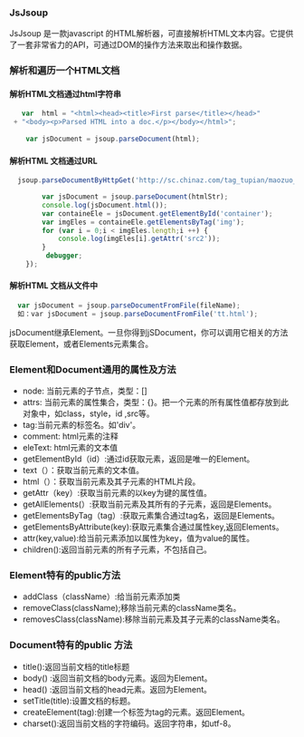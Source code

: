  ### JsJsoup
JsJsoup 是一款javascript 的HTML解析器，可直接解析HTML文本内容。它提供了一套非常省力的API，可通过DOM的操作方法来取出和操作数据。

### 解析和遍历一个HTML文档

#### 解析HTML文档通过html字符串

```javascript
   var  html = "<html><head><title>First parse</title></head>"
 + "<body><p>Parsed HTML into a doc.</p></body></html>";
  
    var jsDocument = jsoup.parseDocument(html);
```
#### 解析HTML 文档通过URL

```javascript
  jsoup.parseDocumentByHttpGet('http://sc.chinaz.com/tag_tupian/maozuo_8.html').then(function(htmlStr){

        var jsDocument = jsoup.parseDocument(htmlStr);
        console.log(jsDocument.html());
        var containeEle = jsDocument.getElementById('container');
        var imgEles = containeEle.getElementsByTag('img');
        for (var i = 0;i < imgEles.length;i ++) {
            console.log(imgEles[i].getAttr('src2'));
        }
         debugger;
    });
```

#### 解析HTML 文档从文件中
```javascript
  var jsDocument = jsoup.parseDocumentFromFile(fileName);
  如：var jsDocument = jsoup.parseDocumentFromFile('tt.html');
```

jsDocument继承Element。一旦你得到jSDocument，你可以调用它相关的方法获取Element，或者Elements元素集合。

### Element和Document通用的属性及方法
 + node: 当前元素的子节点，类型：[]
 + attrs: 当前元素的属性集合，类型：{}。把一个元素的所有属性值都存放到此对象中，如class，style，id ,src等。
 + tag:当前元素的标签名。如'div'。
 + comment: html元素的注释
 + eleText: html元素的文本值
 + getElementById（id）:通过id获取元素，返回是唯一的Element。
 + text（）：获取当前元素的文本值。
 + html（）：获取当前元素及其子元素的HTML片段。
 + getAttr（key）:获取当前元素的以key为键的属性值。
 + getAllElements(）:获取当前元素及其所有的子元素，返回是Elements。
 + getElementsByTag（tag）:获取元素集合通过tag名，返回是Elements。
 + getElementsByAttribute(key):获取元素集合通过属性key,返回Elements。
 + attr(key,value):给当前元素添加以属性为key，值为value的属性。
 + children():返回当前元素的所有子元素，不包括自己。

### Element特有的public方法
+ addClass（className）:给当前元素添加类
+ removeClass(className);移除当前元素的className类名。
+ removesClass(className):移除当前元素及其子元素的className类名。


### Document特有的public 方法
+ title():返回当前文档的title标题
+ body() :返回当前文档的body元素。返回为Element。
+ head() :返回当前文档的head元素。返回为Element。
+ setTitle(title):设置文档的标题。
+ createElement(tag):创建一个标签为tag的元素。返回Element。
+ charset():返回当前文档的字符编码。返回字符串，如utf-8。


